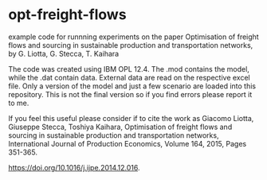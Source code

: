 # opt-freight-flows
example code for runnning experiments on the paper Optimisation of freight flows and sourcing in sustainable production and transportation networks, by G. Liotta, G. Stecca, T. Kaihara

The code was created using IBM OPL 12.4.
The .mod contains the model, while the .dat contain data. External data are read on the respective excel file.
Only a version of the model and just a few scenario are loaded into this repository. 
This is not the final version so if you find errors please report it to me.

If you feel this useful please consider if to cite the work as
Giacomo Liotta, Giuseppe Stecca, Toshiya Kaihara, Optimisation of freight flows and sourcing in sustainable production and transportation networks, International Journal of Production Economics, Volume 164, 2015, Pages 351-365.

https://doi.org/10.1016/j.ijpe.2014.12.016.
